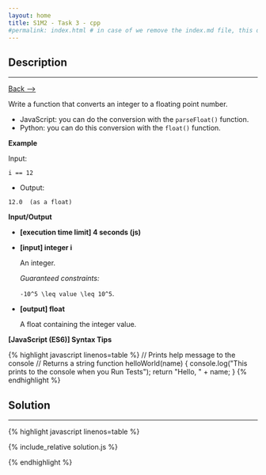 ```yaml
---
layout: home
title: S1M2 - Task 3 - cpp
#permalink: index.html # in case of we remove the index.md file, this doc will be the index page
---
```


<div class="row">
<div class="columnStmt" markdown="1">

##  Description
------

[Back --> ](../README.md) 

Write a function that converts an integer to a floating point number.

-   JavaScript: you can do the conversion with the `parseFloat()` function.
-   Python: you can do this conversion with the `float()` function.

**Example**

Input:
```
i == 12
```
-   Output:
```
12.0  (as a float)
```

**Input/Output**

* **[execution time limit] 4 seconds (js)**

* **[input] integer i**

    An integer.

    *Guaranteed constraints:*

    <code type='math/tex'>-10^5 \leq value \leq 10^5</code>.

* **[output] float**

    A float containing the integer value.

**[JavaScript (ES6)] Syntax Tips**

{% highlight javascript linenos=table %}
// Prints help message to the console
// Returns a string
function helloWorld(name) {
    console.log("This prints to the console when you Run Tests");
    return "Hello, " + name;
}
{% endhighlight %}

</div>
<div class="columnSol" markdown="1">

## Solution
------

{% highlight javascript linenos=table %}

{% include_relative solution.js %}

{% endhighlight %}

</div>
</div>